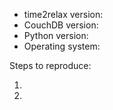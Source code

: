 * time2relax version:
* CouchDB version:
* Python version:
* Operating system:

Steps to reproduce:

1.
2.
